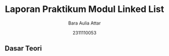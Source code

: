 # <h1 align="center">Laporan Praktikum Modul Linked List</h1>
<p align="center">Bara Aulia Attar</p>
<p align="center">2311110053</p>

## Dasar Teori